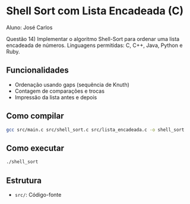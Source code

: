 # Shell Sort com Lista Encadeada (C)
Aluno: José Carlos

Questão 14) Implementar o algoritmo Shell-Sort para ordenar uma lista 
encadeada de números. Linguagens permitidas: C, C++, Java, Python e 
Ruby.

## Funcionalidades
- Ordenação usando gaps (sequência de Knuth)
- Contagem de comparações e trocas
- Impressão da lista antes e depois

## Como compilar

```bash
gcc src/main.c src/shell_sort.c src/lista_encadeada.c -o shell_sort
```

## Como executar

```bash
./shell_sort
```

## Estrutura

- `src/`: Código-fonte

